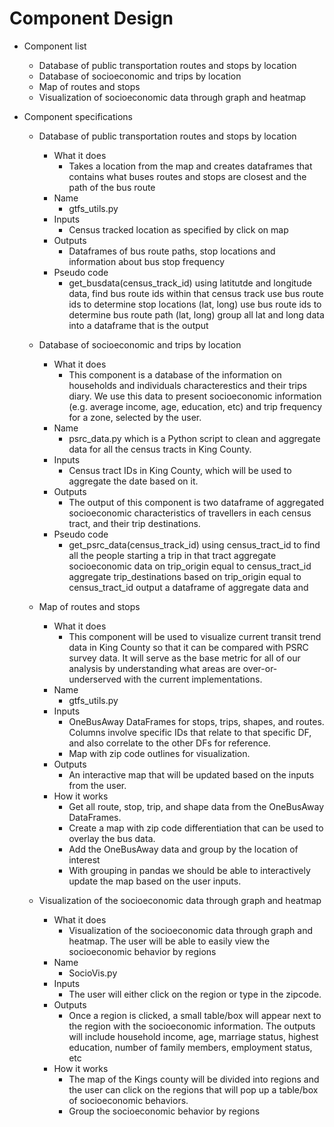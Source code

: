 # Component Design

* Component list
  - Database of public transportation routes and stops by location
  - Database of socioeconomic and trips by location
  - Map of routes and stops
  - Visualization of socioeconomic data through graph and heatmap

* Component specifications
  - Database of public transportation routes and stops by location
    - What it does
       - Takes a location from the map and creates dataframes that contains what buses routes and stops
         are closest and the path of the bus route
    - Name
       - gtfs_utils.py
    - Inputs
       - Census tracked location as specified by click on map
    - Outputs
       - Dataframes of bus route paths, stop locations and information about bus stop frequency
    - Pseudo code
       - get_busdata(census_track_id)
         using latitutde and longitude data, find bus route ids within that census track
         use bus route ids to determine stop locations (lat, long)
         use bus route ids to determine bus route path (lat, long)
         group all lat and long data into a dataframe that is the output


  - Database of socioeconomic and trips by location
    - What it does
        - This component is a database of the information on households and individuals characterestics and their trips diary. We use this data to present socioeconomic information (e.g. average income, age, education, etc) and trip frequency for a zone, selected by the user.
    - Name
        - psrc_data.py which is a Python script to clean and aggregate data for all the census tracts in King County.
    - Inputs
        - Census tract IDs in King County, which will be used to aggregate the date based on it.
    - Outputs
        - The output of this component is two dataframe of aggregated socioeconomic characteristics of travellers in each census tract, and their trip destinations.
    - Pseudo code
	    - get_psrc_data(census_track_id)
		  using census_tract_id to find all the people starting a trip in that tract
		  aggregate socioeconomic data on trip_origin equal to census_tract_id
		  aggregate trip_destinations based on trip_origin equal to census_tract_id
          output a dataframe of aggregate data and 		  
		  
		  
	
	
  - Map of routes and stops
    - What it does
      - This component will be used to visualize current transit trend data in King
      County so that it can be compared with PSRC survey data.
      It will serve as the base metric for all of our analysis by understanding what
      areas are over-or-underserved with the current implementations.
    - Name
      - gtfs_utils.py
    - Inputs
      - OneBusAway DataFrames for stops, trips, shapes, and routes. Columns involve
      specific IDs that relate to that specific DF, and also correlate to the other
      DFs for reference.
      - Map with zip code outlines for visualization.
    - Outputs
      - An interactive map that will be updated based on the inputs from the user.
    - How it works
      - Get all route, stop, trip, and shape data from the OneBusAway DataFrames.
      - Create a map with zip code differentiation that can be used to overlay the
      bus data.
      - Add the OneBusAway data and group by the location of interest
      - With grouping in pandas we should be able to interactively update the map
      based on the user inputs.

  - Visualization of the socioeconomic data through graph and heatmap
    - What it does
      - Visualization of the socioeconomic data through graph and heatmap.
      The user will be able to easily view the socioeconomic behavior by regions
    - Name
      - SocioVis.py
    - Inputs
      - The user will either click on the region or type in the zipcode.
    - Outputs
      - Once a region is clicked, a small table/box will appear next to the region
      with the socioeconomic information. The outputs will include household income,
      age, marriage status, highest education, number of family members, employment status, etc
    - How it works
      - The map of the Kings county will be divided into regions and the user can
      click on the regions that will pop up a table/box of socioeconomic behaviors.
      - Group the socioeconomic behavior by regions
